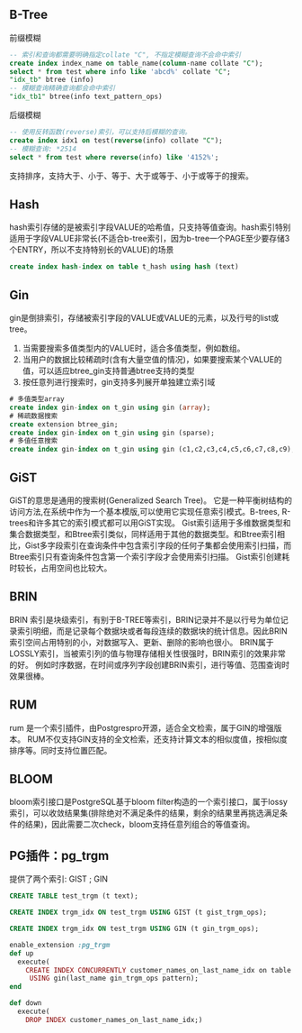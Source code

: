 ## B-Tree
前缀模糊
```sql
-- 索引和查询都需要明确指定collate "C", 不指定模糊查询不会命中索引
create index index_name on table_name(column-name collate "C");
select * from test where info like 'abcd%' collate "C";
"idx_tb" btree (info)
-- 模糊查询精确查询都会命中索引
"idx_tb1" btree(info text_pattern_ops)
```
后缀模糊
```sql
-- 使用反转函数(reverse)索引，可以支持后模糊的查询。
create index idx1 on test(reverse(info) collate "C");
-- 模糊查询: *2514
select * from test where reverse(info) like '4152%';
```
支持排序，支持大于、小于、等于、大于或等于、小于或等于的搜索。


## Hash
hash索引存储的是被索引字段VALUE的哈希值，只支持等值查询。hash索引特别适用于字段VALUE非常长(不适合b-tree索引，因为b-tree一个PAGE至少要存储3个ENTRY，所以不支持特别长的VALUE)的场景
```sql
create index hash-index on table t_hash using hash (text)
```

## Gin
gin是倒排索引，存储被索引字段的VALUE或VALUE的元素，以及行号的list或tree。
1. 当需要搜索多值类型内的VALUE时，适合多值类型，例如数组。
2. 当用户的数据比较稀疏时(含有大量空值的情况)，如果要搜索某个VALUE的值，可以适应btree_gin支持普通btree支持的类型
3. 按任意列进行搜索时，gin支持多列展开单独建立索引域

```sql
# 多值类型array
create index gin-index on t_gin using gin (array);
# 稀疏数据搜索
create extension btree_gin;
create index gin-index on t_gin using gin (sparse);
# 多值任意搜索
create index gin-index on t_gin using gin (c1,c2,c3,c4,c5,c6,c7,c8,c9); 
```

## GiST
GiST的意思是通用的搜索树(Generalized Search Tree)。 它是一种平衡树结构的访问方法,在系统中作为一个基本模版,可以使用它实现任意索引模式。B-trees, R-trees和许多其它的索引模式都可以用GiST实现。
Gist索引适用于多维数据类型和集合数据类型，和Btree索引类似，同样适用于其他的数据类型。和Btree索引相比，Gist多字段索引在查询条件中包含索引字段的任何子集都会使用索引扫描，而Btree索引只有查询条件包含第一个索引字段才会使用索引扫描。
Gist索引创建耗时较长，占用空间也比较大。

## BRIN
BRIN 索引是块级索引，有别于B-TREE等索引，BRIN记录并不是以行号为单位记录索引明细，而是记录每个数据块或者每段连续的数据块的统计信息。因此BRIN索引空间占用特别的小，对数据写入、更新、删除的影响也很小。
BRIN属于LOSSLY索引，当被索引列的值与物理存储相关性很强时，BRIN索引的效果非常的好。
例如时序数据，在时间或序列字段创建BRIN索引，进行等值、范围查询时效果很棒。

## RUM
rum 是一个索引插件，由Postgrespro开源，适合全文检索，属于GIN的增强版本。
RUM不仅支持GIN支持的全文检索，还支持计算文本的相似度值，按相似度排序等。同时支持位置匹配。

## BLOOM
bloom索引接口是PostgreSQL基于bloom filter构造的一个索引接口，属于lossy索引，可以收敛结果集(排除绝对不满足条件的结果，剩余的结果里再挑选满足条件的结果)，因此需要二次check，bloom支持任意列组合的等值查询。

## PG插件：pg_trgm 
提供了两个索引: GIST ; GIN
```sql
CREATE TABLE test_trgm (t text);

CREATE INDEX trgm_idx ON test_trgm USING GIST (t gist_trgm_ops);

CREATE INDEX trgm_idx ON test_trgm USING GIN (t gin_trgm_ops);
```
```ruby
enable_extension :pg_trgm
def up
  execute(
    CREATE INDEX CONCURRENTLY customer_names_on_last_name_idx on table
     USING gin(last_name gin_trgm_ops pattern);
end

def down
  execute(
    DROP INDEX customer_names_on_last_name_idx;)
```
